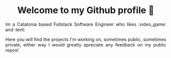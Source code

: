<h1 align="center"> Welcome to my Github profile 👋 </h1>

<p align="justify">Im a Catalonia based Fullstack Software Engineer who likes :video_game: and :tent:</p>

<p align="justify">Here you will find the projects I'm working on, sometimes public, sometimes private, either way I would greatly apreciate any feedback on my public repos! </p>




<!--
**iamTetsuShizen/iamTetsuShizen** is a ✨ _special_ ✨ repository because its `README.md` (this file) appears on your GitHub profile.

Here are some ideas to get you started:

- 🔭 I’m currently working on ...
- 🌱 I’m currently learning ...
- 👯 I’m looking to collaborate on ...
- 🤔 I’m looking for help with ...
- 💬 Ask me about ...
- 📫 How to reach me: ...
- 😄 Pronouns: ...
- ⚡ Fun fact: ...
-->
